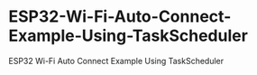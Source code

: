 # ESP32-Wi-Fi-Auto-Connect-Example-Using-TaskScheduler
ESP32 Wi-Fi Auto Connect Example Using TaskScheduler
